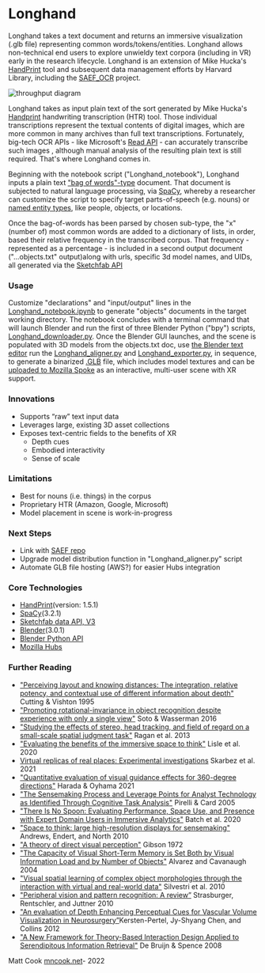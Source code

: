 # **Longhand** #
Longhand takes a text document and returns an immersive visualization (.glb file) representing common words/tokens/entities. Longhand allows non-technical end users to explore unwieldy text corpora (including in VR) early in the research lifecycle. Longhand is an extension of Mike Hucka's [HandPrint](https://github.com/caltechlibrary/handprint) tool and subsequent data management efforts by Harvard Library, including the [SAEF_OCR](https://github.com/Cook4986/SAEF_OCR) project.

![throughput diagram](https://images.squarespace-cdn.com/content/v1/532b70b6e4b0dca092974dbe/1627401430752-R7H10DTUUOSB4GKDDKD1/Longhand+Throughput_Cook2021.png?format=2500w)

Longhand takes as input plain text of the sort generated by Mike Hucka's [Handprint](https://github.com/caltechlibrary/handprint) handwriting transcription (HTR) tool. Those individual transcriptions represent the textual contents of digital images, which are more common in many archives than full text transcriptions. Fortunately, big-tech OCR APIs - like Microsoft's [Read API](https://docs.microsoft.com/en-us/azure/cognitive-services/computer-vision/vision-api-how-to-topics/call-read-api) - can accurately transcribe such images , although manual analysis of the resulting plain text is still required. That's where Longhand comes in. 

Beginning with the notebook script ("Longhand_notebook"), Longhand inputs a plain text ["bag of words"-type](https://en.wikipedia.org/wiki/Bag-of-words_model) document. That document is subjected to natural language processing, via [SpaCy](https://spacy.io/), whereby a researcher can customize the script to specify target parts-of-speech (e.g. nouns) or [named entity types](https://github.com/mchesterkadwell/named-entity-recognition), like people, objects, or locations. 

Once the bag-of-words has been parsed by chosen sub-type, the "x" (number of) most common words are added to a dictionary of lists, in order, based their relative frequency in the transcribed corpus. That frequency - represented as a percentage - is included in a second output document ("...objects.txt" output)along with urls, specific 3d model names, and UIDs, all generated via the [Sketchfab API](https://sketchfab.com/developers/data-api/v3)

### Usage
Customize "declarations" and "input/output" lines in the [Longhand_notebook.ipynb](https://github.com/Cook4986/Longhand/blob/main/Longhand_notebook.ipynb) to generate "objects" documents in the target working directory. The notebook concludes with a terminal command that will launch Blender and run the first of three Blender Python ("bpy") scripts, [Longhand_downloader.py](https://github.com/Cook4986/Longhand/blob/main/Longhand_downloader.py). Once the Blender GUI launches, and the scene is populated with 3D models from the objects.txt doc, use [the Blender text editor](https://docs.blender.org/manual/en/2.79/editors/text_editor.html) run the [Longhand_aligner.py](https://github.com/Cook4986/Longhand/blob/main/Longhand_aligner.py) and [Longhand_exporter.py](https://github.com/Cook4986/Longhand/blob/main/Longhand_exporter.py), in sequence, to generate a binarized [.GLB](https://en.wikipedia.org/wiki/GlTF) file, which includes model textures and can be [uploaded to Mozilla Spoke](https://hubs.mozilla.com/docs/spoke-creating-projects.html) as an interactive, multi-user scene with XR support. 

### Innovations
* Supports “raw” text input data
* Leverages large, existing 3D asset collections
* Exposes text-centric fields to the benefits of XR
  * Depth cues
  * Embodied interactivity
  * Sense of scale
### Limitations
* Best for nouns (i.e. things) in the corpus
* Proprietary HTR (Amazon, Google, Microsoft)
* Model placement in scene is work-in-progress 
### Next Steps
* Link with [SAEF repo](https://github.com/Cook4986/SAEF_OCR)
* Upgrade model distribution function in "Longhand_aligner.py" script
* Automate GLB file hosting (AWS?) for easier Hubs integration
### Core Technologies
 * [HandPrint](https://github.com/caltechlibrary/handprint)(version: 1.5.1)
 * [SpaCy](https://github.com/explosion/spaCy)(3.2.1)
 * [Sketchfab data API, V3](https://docs.sketchfab.com/data-api/v3/index.html)
 * [Blender](https://www.blender.org/)(3.0.1)
 * [Blender Python API](https://docs.blender.org/api/current/index.html)
 * [Mozilla Hubs](https://github.com/mozilla/hubs)
### Further Reading
* ["Perceiving layout and knowing distances: The integration, relative potency, and contextual use of different information about depth"](https://www.researchgate.net/profile/James-Cutting/publication/236964257_Perceiving_layout_and_knowing_distances_The_interaction_relative_potency_and_contextual_use_of_different_information_about_depth/links/0c96051a7a988e9232000000/Perceiving-layout-and-knowing-distances-The-interaction-relative-potency-and-contextual-use-of-different-information-about-depth.pdf) Cutting & Vishton 1995
* ["Promoting rotational-invariance in object recognition despite experience with only a single view"](https://www.sciencedirect.com/science/article/pii/S0376635715300735?casa_token=RFiw0OhRdPsAAAAA:7rb-Hsu-ZnPZs2l1iwr2g61yJCY4lXp6nfRIP299JcLv7G7L8EmALA3VzYyQ910dIfLKj1lh) Soto & Wasserman 2016
* ["Studying the effects of stereo, head tracking, and field of regard on a small-scale spatial judgment task"](https://ieeexplore.ieee.org/stamp/stamp.jsp?arnumber=6261311&casa_token=101RdCpGgAgAAAAA:tW7Hjpk6IvHNIcPI1gnoxbVBMCxtnU9sNHan2L0xB36jFL_Oz_kskc49IlVyb0YBsOcC5s0) Ragan et al. 2013
* ["Evaluating the benefits of the immersive space to think"](https://infovis.cs.vt.edu/sites/default/files/WEVR2020_Lisle.pdf) Lisle et al. 2020
* [Virtual replicas of real places: Experimental investigations](https://ieeexplore.ieee.org/abstract/document/9483619?casa_token=byJ-FUFnO6kAAAAA:U6WLbgSz5wMUsxrDZezeC--BmqKY7LKTPvpDBOOO2LL2UcBmgZAZ9XHMObFTFe6dy0nDzWY) Skarbez et al. 2021
* ["Quantitative evaluation of visual guidance effects for 360-degree directions"](https://link.springer.com/article/10.1007/s10055-021-00574-7) Harada & Oyhama 2021
* ["The Sensemaking Process and Leverage Points for Analyst Technology as Identified Through Cognitive Task Analysis"](https://www.e-education.psu.edu/geog885/sites/www.e-education.psu.edu.geog885/files/geog885q/file/Lesson_02/Sense_Making_206_Camera_Ready_Paper.pdf) Pirelli & Card 2005
* ["There Is No Spoon: Evaluating Performance, Space Use, and Presence with Expert Domain Users in Immersive Analytics"](https://ieeexplore.ieee.org/abstract/document/8820171?casa_token=YmPsNHmA6bgAAAAA:01jAPRcwrGHw6EMeOROp_HnbMAIpBqv-FFmSx1f7WwQSnqJUBC7D1PCNoR4QCJv8YDEIlmM) Batch et al. 2020
* ["Space to think: large high-resolution displays for sensemaking"](https://dl.acm.org/doi/abs/10.1145/1753326.1753336?casa_token=QaujgYdz_WwAAAAA:UxZS8_ZIvM1MnJxEDre7qjy4CKk4ay4DznPaUfbM0q52MWhq6J_LsT44q-Yd-STGeX7fSwzu4Sc) Andrews, Endert, and North 2010
* ["A theory of direct visual perception"](https://monoskop.org/images/1/12/Gibson_James_J_1972_2002_A_Theory_of_Direct_Visual_Perception.pdf) Gibson 1972
* ["The Capacity of Visual Short-Term Memory is Set Both by Visual Information Load and by Number of Objects"](https://journals.sagepub.com/doi/full/10.1111/j.0963-7214.2004.01502006.x?casa_token=hz68zoEojfAAAAAA%3AXgTymvc1EPi_b5RVMoBsseOrIK31B8MsuINWI46cGw8EldYvovacJIlQIRsJ1fjEX7drHwMpYMQ) Alvarez and Cavanaugh 2004
* ["Visual spatial learning of complex object morphologies through the interaction with virtual and real-world data"](https://www.sciencedirect.com/science/article/pii/S0142694X10000128?casa_token=8P-CO_HqYmkAAAAA:YsBBDG1svWOeaylHEqazgOIdRnRLxYIxUT403mSejcle87KsRDOEypAi-LnHe8-vkFGCyzwj) Silvestri et al. 2010
* ["Peripheral vision and pattern recognition: A review”](https://jov.arvojournals.org/article.aspx?articleid=2191825) Strasburger, Rentschler, and Juttner 2010
* ["An evaluation of Depth Enhancing Perceptual Cues for Vascular Volume Visualization in Neurosurgery”](https://ieeexplore.ieee.org/abstract/document/6620865?casa_token=IvrlmZRQ-J4AAAAA:Me20NjzNmt4e6xe_6PYt51zA91yDYvY8Od1drMeYfJtX-Uo-Vjfp-U_hTkxJue1US9Q6h_s)Kersten-Pertel, Jy-Shyang Chen, and Collins 2012 
* ["A New Framework for Theory-Based Interaction Design Applied to Serendipitous Information Retrieval"](https://dl.acm.org/doi/abs/10.1145/1352782.1352787?casa_token=fuqwjzCWagwAAAAA:_89FD0Vj44ap0SMjic3dZg1DjoZUcuJCDFG5-eoD7TEQV4pQl4G1fkG2n_oZBufy3-26dlYMt24) De Bruijn & Spence 2008


Matt Cook [mncook.net](https://www.mncook.net/)- 2022
